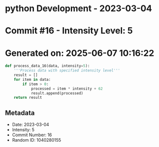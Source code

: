 ﻿# python Development - 2023-03-04
# Commit #16 - Intensity Level: 5
# Generated on: 2025-06-07 10:16:22
```python
def process_data_16(data, intensity=5):
    '''Process data with specified intensity level'''
    result = []
    for item in data:
        if item > 0:
            processed = item * intensity + 62
            result.append(processed)
    return result
```
## Metadata
- Date: 2023-03-04
- Intensity: 5
- Commit Number: 16
- Random ID: 1040280155
